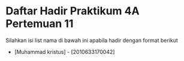 # Daftar Hadir Praktikum 4A Pertemuan 11
Silahkan isi list nama di bawah ini apabila hadir dengan format berikut

- [Muhammad kristus] - [2010633170042]
